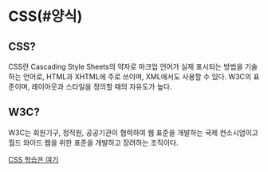 # CSS\(\#양식\)

## CSS?

CSS란 Cascading Style Sheets의 약자로 마크업 언어가 실제 표시되는 방법을 기술하는 언어로, HTML과 XHTML에 주로 쓰이며, XML에서도 사용할 수 있다. W3C의 표준이며, 레이아웃과 스타일을 정의할 때의 자유도가 높다.

## W3C?

W3C는 회원기구, 정직원, 공공기관이 협력하여 웹 표준을 개발하는 국제 컨소시엄이고 월드 와이드 웹을 위한 표준을 개발하고 장려하는 조직이다.

[CSS 학습은 여기 ](https://opentutorials.org/module/2367)

